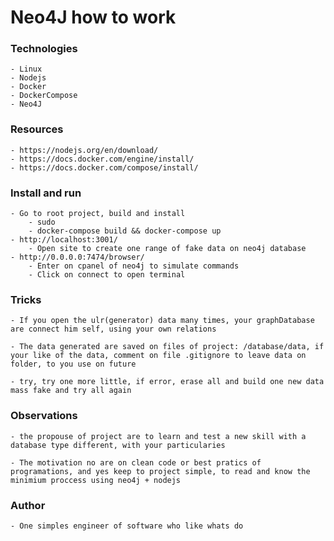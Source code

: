 # Neo4J how to work

### Technologies
    - Linux
    - Nodejs
    - Docker
    - DockerCompose
    - Neo4J

### Resources
    - https://nodejs.org/en/download/
    - https://docs.docker.com/engine/install/
    - https://docs.docker.com/compose/install/

### Install and run
    - Go to root project, build and install
        - sudo
        - docker-compose build && docker-compose up
    - http://localhost:3001/
        - Open site to create one range of fake data on neo4j database
    - http://0.0.0.0:7474/browser/
        - Enter on cpanel of neo4j to simulate commands
        - Click on connect to open terminal

### Tricks
    - If you open the ulr(generator) data many times, your graphDatabase are connect him self, using your own relations

    - The data generated are saved on files of project: /database/data, if your like of the data, comment on file .gitignore to leave data on folder, to you use on future

    - try, try one more little, if error, erase all and build one new data mass fake and try all again

### Observations

    - the propouse of project are to learn and test a new skill with a database type different, with your particularies

    - The motivation no are on clean code or best pratics of programations, and yes keep to project simple, to read and know the minimium proccess using neo4j + nodejs

### Author
    - One simples engineer of software who like whats do